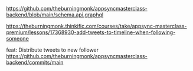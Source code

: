 https://github.com/theburningmonk/appsyncmasterclass-backend/blob/main/schema.api.graphql

https://theburningmonk.thinkific.com/courses/take/appsync-masterclass-premium/lessons/17368930-add-tweets-to-timeline-when-following-someone

feat: Distribute tweets to new follower
https://github.com/theburningmonk/appsyncmasterclass-backend/commits/main
